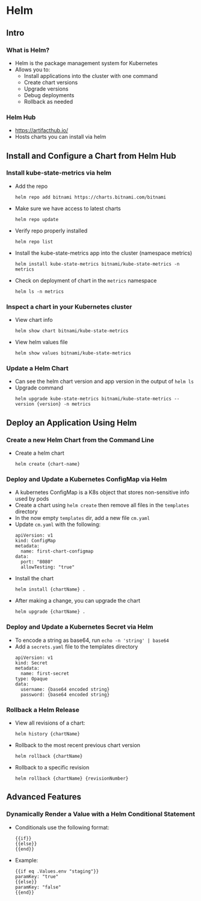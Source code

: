 # Helm

## Intro
### What is Helm?
- Helm is the package management system for Kubernetes
- Allows you to:
  - Install applications into the cluster with one command
  - Create chart versions
  - Upgrade versions
  - Debug deployments
  - Rollback as needed

### Helm Hub
- https://artifacthub.io/
- Hosts charts you can install via helm

## Install and Configure a Chart from Helm Hub

### Install kube-state-metrics via helm
- Add the repo
  ```
  helm repo add bitnami https://charts.bitnami.com/bitnami
  ```
- Make sure we have access to latest charts
  ```
  helm repo update
  ```
- Verify repo properly installed
  ```
  helm repo list
  ```
- Install the kube-state-metrics app into the cluster (namespace metrics)
  ```
  helm install kube-state-metrics bitnami/kube-state-metrics -n metrics
  ```
- Check on deployment of chart in the `metrics` namespace
  ```
  helm ls -n metrics
  ```

### Inspect a chart in your Kubernetes cluster
- View chart info
  ```
  helm show chart bitnami/kube-state-metrics
  ```

- View helm values file
  ```
  helm show values bitnami/kube-state-metrics
  ```
  
### Update a Helm Chart
- Can see the helm chart version and app version in the output of `helm ls`
- Upgrade command
  ```
  helm upgrade kube-state-metrics bitnami/kube-state-metrics --version {version} -n metrics
  ```

## Deploy an Application Using Helm

### Create a new Helm Chart from the Command Line
- Create a helm chart
  ```
  helm create {chart-name}
  ```
  
### Deploy and Update a Kubernetes ConfigMap via Helm
- A kubernetes ConfigMap is a K8s object that stores non-sensitive info used by pods
- Create a chart using `helm create` then remove all files in the `templates` directory
- In the now empty `templates` dir, add a new file `cm.yaml`
- Update `cm.yaml` with the following:
  ```
  apiVersion: v1
  kind: ConfigMap
  metadata:
    name: first-chart-configmap
  data:
    port: "8080"
    allowTesting: "true"
  ```
- Install the chart
  ```
  helm install {chartName} .
  ```
- After making a change, you can upgrade the chart
  ```
  helm upgrade {chartName} .
  ```
  
### Deploy and Update a Kubernetes Secret via Helm
- To encode a string as base64, run `echo -n 'string' | base64`
- Add a `secrets.yaml` file to the templates directory
  ```
  apiVersion: v1
  kind: Secret
  metadata:
    name: first-secret
  type: Opaque
  data:
    username: {base64 encoded string}
    password: {base64 encoded string}
  ```

### Rollback a Helm Release
- View all revisions of a chart:
  ```
  helm history {chartName}
  ```

- Rollback to the most recent previous chart version
  ```
  helm rollback {chartName}
  ```

- Rollback to a specific revision
  ```
  helm rollback {chartName} {revisionNumber}
  ```
  
## Advanced Features

### Dynamically Render a Value with a Helm Conditional Statement
- Conditionals use the following format:
  ```
  {{if}}
  {{else}}
  {{end}}
  ```
- Example:
  ```
  {{if eq .Values.env "staging"}}
  paramKey: "true"
  {{else}}
  paramKey: "false"
  {{end}}
  ```